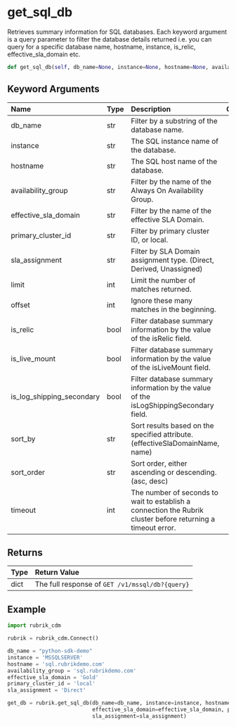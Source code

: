 # get\_sql\_db

Retrieves summary information for SQL databases. Each keyword argument is a query parameter to filter the database details returned i.e. you can query for a specific database name, hostname, instance, is\_relic, effective\_sla\_domain etc.

```python
def get_sql_db(self, db_name=None, instance=None, hostname=None, availability_group=None, effective_sla_domain=None, primary_cluster_id='local', sla_assignment=None, limit=None, offset=None, is_relic=None, is_live_mount=None, is_log_shipping_secondary=None, sort_by=None, sort_order=None, timeout=15):
```

## Keyword Arguments

| Name | Type | Description | Choices | Default |
| :--- | :--- | :--- | :--- | :--- |
| db\_name | str | Filter by a substring of the database name. |  |  |
| instance | str | The SQL instance name of the database. |  |  |
| hostname | str | The SQL host name of the database. |  |  |
| availability\_group | str | Filter by the name of the Always On Availability Group. |  |  |
| effective\_sla\_domain | str | Filter by the name of the effective SLA Domain. |  |  |
| primary\_cluster\_id | str | Filter by primary cluster ID, or local. |  |  |
| sla\_assignment | str | Filter by SLA Domain assignment type. \(Direct, Derived, Unassigned\) |  |  |
| limit | int | Limit the number of matches returned. |  |  |
| offset | int | Ignore these many matches in the beginning. |  |  |
| is\_relic | bool | Filter database summary information by the value of the isRelic field. |  |  |
| is\_live\_mount | bool | Filter database summary information by the value of the isLiveMount field. |  |  |
| is\_log\_shipping\_secondary | bool | Filter database summary information by the value of the isLogShippingSecondary field. |  |  |
| sort\_by | str | Sort results based on the specified attribute. \(effectiveSlaDomainName, name\) |  |  |
| sort\_order | str | Sort order, either ascending or descending. \(asc, desc\) |  |  |
| timeout | int | The number of seconds to wait to establish a connection the Rubrik cluster before returning a timeout error. |  | 15 |

## Returns

| Type | Return Value |
| :--- | :--- |
| dict | The full response of `GET /v1/mssql/db?{query}` |

## Example

```python
import rubrik_cdm

rubrik = rubrik_cdm.Connect()

db_name = "python-sdk-demo"
instance = 'MSSQLSERVER'
hostname = 'sql.rubrikdemo.com'
availability_group = 'sql.rubrikdemo.com'
effective_sla_domain = 'Gold'
primary_cluster_id = 'local'
sla_assignment = 'Direct'

get_db = rubrik.get_sql_db(db_name=db_name, instance=instance, hostname=hostname, availability_group=availability_group,
                           effective_sla_domain=effective_sla_domain, primary_cluster_id=primary_cluster_id,
                           sla_assignment=sla_assignment)
```

